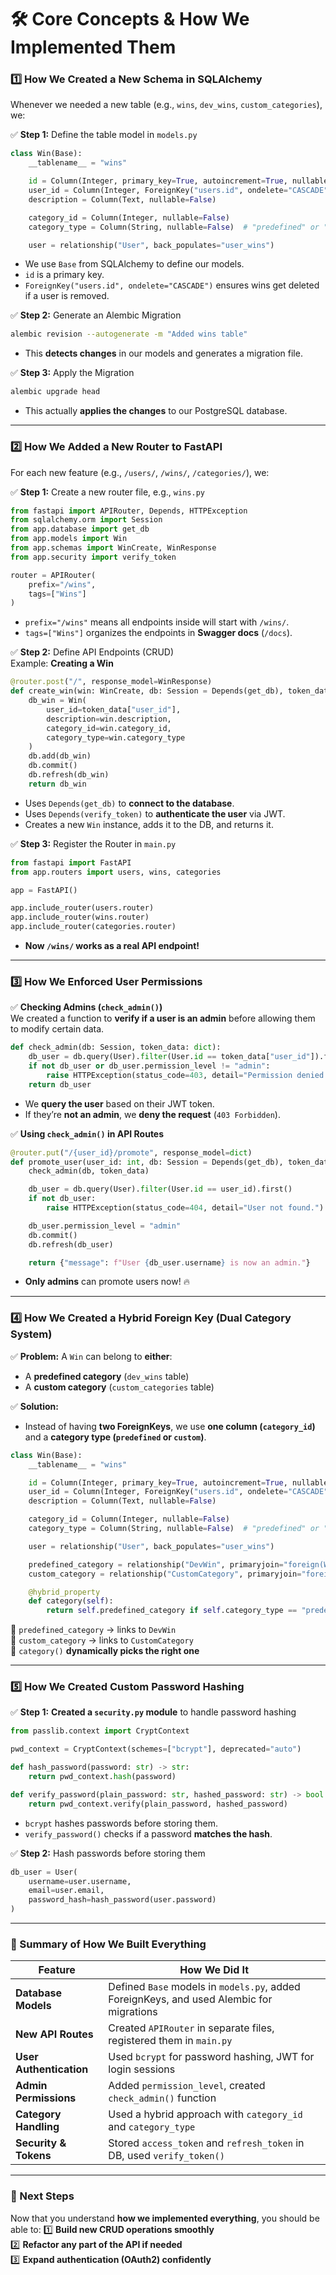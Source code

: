 # **🛠️ Core Concepts & How We Implemented Them**  

### **1️⃣ How We Created a New Schema in SQLAlchemy**  
Whenever we needed a new table (e.g., `wins`, `dev_wins`, `custom_categories`), we:  

✅ **Step 1:** Define the table model in `models.py`  
```python
class Win(Base):
    __tablename__ = "wins"

    id = Column(Integer, primary_key=True, autoincrement=True, nullable=False)
    user_id = Column(Integer, ForeignKey("users.id", ondelete="CASCADE"), nullable=False)
    description = Column(Text, nullable=False)

    category_id = Column(Integer, nullable=False)
    category_type = Column(String, nullable=False)  # "predefined" or "custom"

    user = relationship("User", back_populates="user_wins")
```
- We use `Base` from SQLAlchemy to define our models.  
- `id` is a primary key.  
- `ForeignKey("users.id", ondelete="CASCADE")` ensures wins get deleted if a user is removed.  

✅ **Step 2:** Generate an Alembic Migration  
```sh
alembic revision --autogenerate -m "Added wins table"
```
- This **detects changes** in our models and generates a migration file.  

✅ **Step 3:** Apply the Migration  
```sh
alembic upgrade head
```
- This actually **applies the changes** to our PostgreSQL database.  

---

### **2️⃣ How We Added a New Router to FastAPI**
For each new feature (e.g., `/users/`, `/wins/`, `/categories/`), we:  

✅ **Step 1:** Create a new router file, e.g., `wins.py`  
```python
from fastapi import APIRouter, Depends, HTTPException
from sqlalchemy.orm import Session
from app.database import get_db
from app.models import Win
from app.schemas import WinCreate, WinResponse
from app.security import verify_token

router = APIRouter(
    prefix="/wins",
    tags=["Wins"]
)
```
- `prefix="/wins"` means all endpoints inside will start with `/wins/`.  
- `tags=["Wins"]` organizes the endpoints in **Swagger docs** (`/docs`).  

✅ **Step 2:** Define API Endpoints (CRUD)  
Example: **Creating a Win**
```python
@router.post("/", response_model=WinResponse)
def create_win(win: WinCreate, db: Session = Depends(get_db), token_data: dict = Depends(verify_token)):
    db_win = Win(
        user_id=token_data["user_id"],
        description=win.description,
        category_id=win.category_id,
        category_type=win.category_type
    )
    db.add(db_win)
    db.commit()
    db.refresh(db_win)
    return db_win
```
- Uses `Depends(get_db)` to **connect to the database**.  
- Uses `Depends(verify_token)` to **authenticate the user** via JWT.  
- Creates a new `Win` instance, adds it to the DB, and returns it.  

✅ **Step 3:** Register the Router in `main.py`  
```python
from fastapi import FastAPI
from app.routers import users, wins, categories

app = FastAPI()

app.include_router(users.router)
app.include_router(wins.router)
app.include_router(categories.router)
```
- **Now `/wins/` works as a real API endpoint!**  

---

### **3️⃣ How We Enforced User Permissions**
✅ **Checking Admins (`check_admin()`)**  
We created a function to **verify if a user is an admin** before allowing them to modify certain data.  
```python
def check_admin(db: Session, token_data: dict):
    db_user = db.query(User).filter(User.id == token_data["user_id"]).first()
    if not db_user or db_user.permission_level != "admin":
        raise HTTPException(status_code=403, detail="Permission denied.")
    return db_user
```
- We **query the user** based on their JWT token.  
- If they’re **not an admin**, we **deny the request** (`403 Forbidden`).  

✅ **Using `check_admin()` in API Routes**
```python
@router.put("/{user_id}/promote", response_model=dict)
def promote_user(user_id: int, db: Session = Depends(get_db), token_data: dict = Depends(verify_token)):
    check_admin(db, token_data)

    db_user = db.query(User).filter(User.id == user_id).first()
    if not db_user:
        raise HTTPException(status_code=404, detail="User not found.")

    db_user.permission_level = "admin"
    db.commit()
    db.refresh(db_user)

    return {"message": f"User {db_user.username} is now an admin."}
```
- **Only admins** can promote users now! 🔥  

---

### **4️⃣ How We Created a Hybrid Foreign Key (Dual Category System)**
✅ **Problem:** A `Win` can belong to **either**:
- A **predefined category** (`dev_wins` table)
- A **custom category** (`custom_categories` table)  

✅ **Solution:**  
- Instead of having **two ForeignKeys**, we use **one column (`category_id`)** and a **category type (`predefined` or `custom`)**.  

```python
class Win(Base):
    __tablename__ = "wins"

    id = Column(Integer, primary_key=True, autoincrement=True, nullable=False)
    user_id = Column(Integer, ForeignKey("users.id", ondelete="CASCADE"), nullable=False)
    description = Column(Text, nullable=False)

    category_id = Column(Integer, nullable=False)
    category_type = Column(String, nullable=False)  # "predefined" or "custom"

    user = relationship("User", back_populates="user_wins")

    predefined_category = relationship("DevWin", primaryjoin="foreign(Win.category_id) == DevWin.id", uselist=False, back_populates="category_wins")
    custom_category = relationship("CustomCategory", primaryjoin="foreign(Win.category_id) == CustomCategory.id", uselist=False, back_populates="category_wins")

    @hybrid_property
    def category(self):
        return self.predefined_category if self.category_type == "predefined" else self.custom_category
```
🔹 `predefined_category` → links to `DevWin`  
🔹 `custom_category` → links to `CustomCategory`  
🔹 `category()` **dynamically picks the right one**  

---

### **5️⃣ How We Created Custom Password Hashing**
✅ **Step 1:** **Created a `security.py` module** to handle password hashing  
```python
from passlib.context import CryptContext

pwd_context = CryptContext(schemes=["bcrypt"], deprecated="auto")

def hash_password(password: str) -> str:
    return pwd_context.hash(password)

def verify_password(plain_password: str, hashed_password: str) -> bool:
    return pwd_context.verify(plain_password, hashed_password)
```
- `bcrypt` hashes passwords before storing them.  
- `verify_password()` checks if a password **matches the hash**.  

✅ **Step 2:** Hash passwords before storing them  
```python
db_user = User(
    username=user.username,
    email=user.email,
    password_hash=hash_password(user.password)
)
```

---

### **🚀 Summary of How We Built Everything**
| Feature | How We Did It |
|---------|--------------|
| **Database Models** | Defined `Base` models in `models.py`, added ForeignKeys, and used Alembic for migrations |
| **New API Routes** | Created `APIRouter` in separate files, registered them in `main.py` |
| **User Authentication** | Used `bcrypt` for password hashing, JWT for login sessions |
| **Admin Permissions** | Added `permission_level`, created `check_admin()` function |
| **Category Handling** | Used a hybrid approach with `category_id` and `category_type` |
| **Security & Tokens** | Stored `access_token` and `refresh_token` in DB, used `verify_token()` |

---

### **📌 Next Steps**
Now that you understand **how we implemented everything**, you should be able to:
1️⃣ **Build new CRUD operations smoothly**  
2️⃣ **Refactor any part of the API if needed**  
3️⃣ **Expand authentication (OAuth2) confidently**  